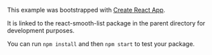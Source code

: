 This example was bootstrapped with [Create React App](https://github.com/facebook/create-react-app).

It is linked to the react-smooth-list package in the parent directory for development purposes.

You can run `npm install` and then `npm start` to test your package.
